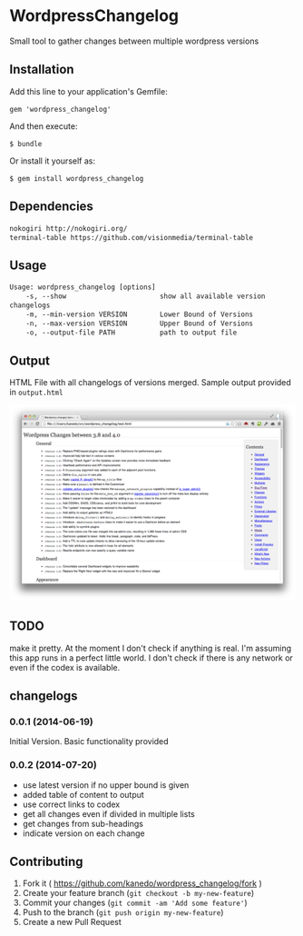 # WordpressChangelog

Small tool to gather changes between multiple wordpress versions

## Installation

Add this line to your application's Gemfile:

    gem 'wordpress_changelog'

And then execute:

    $ bundle

Or install it yourself as:

    $ gem install wordpress_changelog

## Dependencies

	nokogiri http://nokogiri.org/
	terminal-table https://github.com/visionmedia/terminal-table

## Usage

	Usage: wordpress_changelog [options]
	    -s, --show                       show all available version changelogs
	    -m, --min-version VERSION        Lower Bound of Versions
	    -n, --max-version VERSION        Upper Bound of Versions
	    -o, --output-file PATH           path to output file

## Output

HTML File with all changelogs of versions merged. Sample output provided in `output.html`

![screenshot](https://raw.githubusercontent.com/kanedo/wordpress_changelog/master/Screenshot.png)

## TODO

make it pretty. At the moment I don't check if anything is real. I'm assuming this app runs in a perfect little world.
I don't check if there is any network or even if the codex is available.

## changelogs

### 0.0.1 (2014-06-19)
Initial Version. Basic functionality provided

### 0.0.2 (2014-07-20)

* use latest version if no upper bound is given
* added table of content to output
* use correct links to codex
* get all changes even if divided in multiple lists
* get changes from sub-headings 
* indicate version on each change

## Contributing

1. Fork it ( https://github.com/kanedo/wordpress_changelog/fork )
2. Create your feature branch (`git checkout -b my-new-feature`)
3. Commit your changes (`git commit -am 'Add some feature'`)
4. Push to the branch (`git push origin my-new-feature`)
5. Create a new Pull Request
